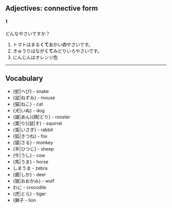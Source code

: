## Adjectives: connective form
#### 1
どんなやさいですか？
1) トマトはまる**くて**あかい**の**やさいです。
2) きゅうりはなが**くて**みどりいろやさいです。
3) にんじんはオレンジ色

---

## Vocabulary
- {蛇|へび} - snake
- {鼠|ねずみ} - mouse
- {猫|ねこ} - cat
- {犬|いぬ} - dog
- {雄|あん}{鶏|どり} - rooster
- {栗|り}{鼠|す} - squirrel
- {兎|いさぎ} - rabbit
- {狐|きつね} - fox
- {猿|さる} - monkey
- {羊|ひつじ} - sheep
- {牛|うし} - cow
- {馬|うま} - horse
- しまうま - zebra
- {鹿|しか} - deer
- {狼|おおかみ} - wolf
- わに - crocodile
- {虎|とら} - tiger
- {獅子 - lion
